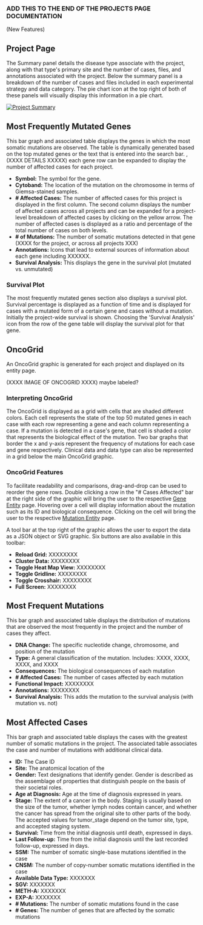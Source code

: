 ### ADD THIS TO THE END OF THE PROJECTS PAGE DOCUMENTATION

(New Features)

## Project Page

The Summary panel details the disease type associate with the project, along with that type's primary site and the number of cases, files, and annotations associated with the project.  Below the summary panel is a breakdown of the number of cases and files included in each experimental strategy and data category.  The pie chart icon at the top right of both of these panels will visually display this information in a pie chart.

[![Project Summary](images/GDC-)](images/XXXXX.png "Click to see the full image.")

## Most Frequently Mutated Genes

This bar graph and associated table displays the genes in which the most somatic mutations are observed. The table is dynamically generated based on the top mutated genes or the text that is entered into the search bar. , (XXXX DETAILS XXXXX) each gene row can be expanded to display the number of affected cases for each project.

* __Symbol:__ The symbol for the gene.
* __Cytoband:__ The location of the mutation on the chromosome in terms of Giemsa-stained samples.
* __# Affected Cases:__ The number of affected cases for this project is displayed in the first column. The second column displays the number of affected cases across all projects and can be expanded for a project-level breakdown of affected cases by clicking on the yellow arrow. The number of affected cases is displayed as a ratio and percentage of the total number of cases on both levels.
* __# of Mutations:__ The number of somatic mutations detected in that gene (XXXX for the project, or across all projects XXX)
* __Annotations:__ Icons that lead to external sources of information about each gene including XXXXXX.
* __Survival Analysis:__ This displays the gene in the survival plot (mutated vs. unmutated)

### Survival Plot

The most frequently mutated genes section also displays a survival plot. Survival percentage is displayed as a function of time and is displayed for cases with a mutated form of a certain gene and cases without a mutation. Initially the project-wide survival is shown. Choosing the 'Survival Analysis' icon from the row of the gene table will display the survival plot for that gene.

## OncoGrid

An OncoGrid graphic is generated for each project and displayed on its entity page.  


(XXXX IMAGE OF ONCOGRID XXXX) maybe labeled?  


### Interpreting OncoGrid

The OncoGrid is displayed as a grid with cells that are shaded different colors.  Each cell represents the state of the top 50 mutated genes in each case with each row representing a gene and each column representing a case. If a mutation is detected in a case's gene, that cell is shaded a color that represents the biological effect of the mutation. Two bar graphs that border the x and y-axis represent the frequency of mutations for each case and gene respectively. Clinical data and data type can also be represented in a grid below the main OncoGrid graphic.  

### OncoGrid Features

To facilitate readability and comparisons, drag-and-drop can be used to reorder the gene rows.  Double clicking a row in the "# Cases Affected" bar at the right side of the graphic will bring the user to the respective [Gene Entity](GeneEntity.md) page. Hovering over a cell will display information about the mutation such as its ID and biological consequence. Clicking on the cell will bring the user to the respective [Mutation Entity](MutationEntity.md) page.  

A tool bar at the top right of the graphic allows the user to export the data as a JSON object or SVG graphic.  Six buttons are also available in this toolbar:

* __Reload Grid:__ XXXXXXXX
* __Cluster Data:__ XXXXXXXX
* __Toggle Heat Map View:__ XXXXXXXX
* __Toggle Gridline:__ XXXXXXXX
* __Toggle Crosshair:__ XXXXXXXX
* __Full Screen:__ XXXXXXXX

## Most Frequent Mutations

This bar graph and associated table displays the distribution of mutations that are observed the most frequently in the project and the number of cases they affect.  

* __DNA Change:__ The specific nucleotide change, chromosome, and position of the mutation
* __Type:__ A general classification of the mutation. Includes: XXXX, XXXX, XXXX, and XXXX
* __Consequences:__ The biological consequences of each mutation
* __# Affected Cases:__ The number of cases affected by each mutation
* __Functional Impact:__ XXXXXXXX
* __Annotations:__ XXXXXXXX
* __Survival Analysis:__ This adds the mutation to the survival analysis (with mutation vs. not)


## Most Affected Cases

This bar graph and associated table displays the cases with the greatest number of somatic mutations in the project.  The associated table associates the case and number of mutations with additional clinical data.

* __ID:__ The Case ID
* __Site:__ The anatomical location of the
* __Gender:__ Text designations that identify gender. Gender is described as the assemblage of properties that distinguish people on the basis of their societal roles.
* __Age at Diagnosis:__ Age at the time of diagnosis expressed in years.
* __Stage:__ The extent of a cancer in the body. Staging is usually based on the size of the tumor, whether lymph nodes contain cancer, and whether the cancer has spread from the original site to other parts of the body. The accepted values for tumor_stage depend on the tumor site, type, and accepted staging system.
* __Survival:__ Time from the initial diagnosis until death, expressed in days.
* __Last Follow-up:__ Time from the initial diagnosis until the last recorded follow-up, expressed in days.
* __SSM:__ The number of somatic single-base mutations identified in the case
* __CNSM:__ The number of copy-number somatic mutations identified in the case
* __Available Data Type:__ XXXXXXX
* __SGV:__ XXXXXXX
* __METH-A:__ XXXXXXX
* __EXP-A:__ XXXXXXX
* __# Mutations:__ The number of somatic mutations found in the case
* __# Genes:__ The number of genes that are affected by the somatic mutations
